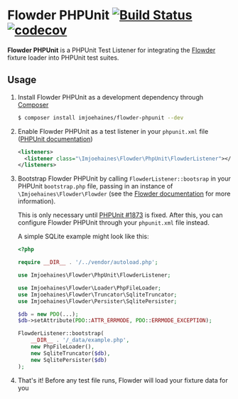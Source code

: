 # Flowder PHPUnit [![Build Status](https://travis-ci.org/imjoehaines/flowder-phpunit.svg?branch=master)](https://travis-ci.org/imjoehaines/flowder-phpunit) [![codecov](https://codecov.io/gh/imjoehaines/flowder-phpunit/branch/master/graph/badge.svg)](https://codecov.io/gh/imjoehaines/flowder-phpunit)

**Flowder PHPUnit** is a PHPUnit Test Listener for integrating the [Flowder](https://github.com/imjoehaines/flowder) fixture loader into PHPUnit test suites.

## Usage

1. Install Flowder PHPUnit as a development dependency through [Composer](https://getcomposer.org/)

   ```sh
   $ composer install imjoehaines/flowder-phpunit --dev
   ```

2. Enable Flowder PHPUnit as a test listener in your `phpunit.xml` file ([PHPUnit documentation](https://phpunit.de/manual/current/en/appendixes.configuration.html#appendixes.configuration.test-listeners))

   ```xml
   <listeners>
     <listener class="\Imjoehaines\Flowder\PhpUnit\FlowderListener"></listener>
   </listeners>
   ```

3. Bootstrap Flowder PHPUnit by calling `FlowderListener::bootsrap` in your PHPUnit `bootstrap.php` file, passing in an instance of `\Imjoehaines\Flowder\Flowder` (see the [Flowder documentation](https://github.com/imjoehaines/flowder) for more information).

   This is only necessary until [PHPUnit #1873](https://github.com/sebastianbergmann/phpunit/issues/1873) is fixed. After this, you can configure Flowder PHPUnit through your `phpunit.xml` file instead.

   A simple SQLite example might look like this:

   ```php
   <?php

   require __DIR__ . '/../vendor/autoload.php';

   use Imjoehaines\Flowder\PhpUnit\FlowderListener;

   use Imjoehaines\Flowder\Loader\PhpFileLoader;
   use Imjoehaines\Flowder\Truncator\SqliteTruncator;
   use Imjoehaines\Flowder\Persister\SqlitePersister;

   $db = new PDO(...);
   $db->setAttribute(PDO::ATTR_ERRMODE, PDO::ERRMODE_EXCEPTION);

   FlowderListener::bootstrap(
       __DIR__ . '/_data/example.php',
       new PhpFileLoader(),
       new SqliteTruncator($db),
       new SqlitePersister($db)
   );
   ```

4. That's it! Before any test file runs, Flowder will load your fixture data for you
